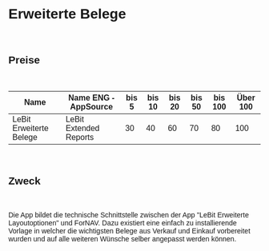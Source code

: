 <style>
body {
    font-family: "Century Gothic", "CenturyGothic", "AppleGothic", sans-serif;
}
</style>

# Erweiterte Belege

<br>

## Preise

<br>

| Name                                | Name ENG -AppSource                   | bis 5 | bis 10 | bis 20 | bis 50 | bis 100 | Über 100 |
|-------------------------------------|---------------------------------------|-------|--------|--------|--------|---------|----------|
| LeBit Erweiterte Belege              | LeBit Extended Reports                | 30    | 40     | 60     | 70     | 80      | 100      |

<br>

## Zweck

<br>

Die App bildet die technische Schnittstelle zwischen der App "LeBit Erweiterte Layoutoptionen" und ForNAV. Dazu existiert eine einfach zu installierende Vorlage in welcher die wichtigsten Belege aus Verkauf und Einkauf vorbereitet wurden und auf alle weiteren Wünsche selber angepasst werden können.